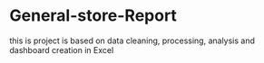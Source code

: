# General-store-Report
this is project is based on data cleaning, processing, analysis and dashboard creation in Excel 
